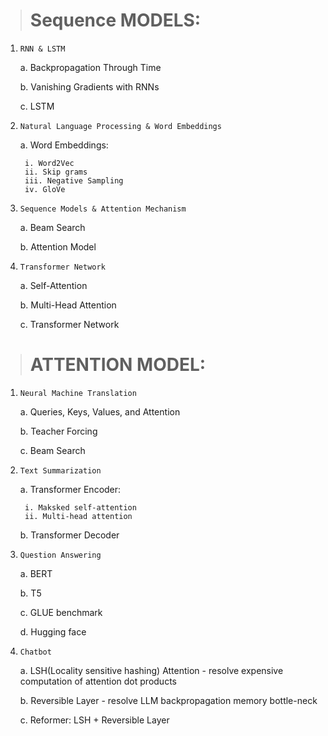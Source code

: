 > # Sequence MODELS:

1. `RNN & LSTM`

    a. Backpropagation Through Time

    b. Vanishing Gradients with RNNs

    c. LSTM

2. `Natural Language Processing & Word Embeddings`

    a. Word Embeddings:

        i. Word2Vec
        ii. Skip grams
        iii. Negative Sampling
        iv. GloVe

3. `Sequence Models & Attention Mechanism`

    a. Beam Search

    b. Attention Model

4. `Transformer Network`

    a. Self-Attention

    b. Multi-Head Attention

    c. Transformer Network

> # ATTENTION MODEL:

1. `Neural Machine Translation`

    a. Queries, Keys, Values, and Attention

    b. Teacher Forcing

    c. Beam Search

2. `Text Summarization`

    a. Transformer Encoder:

        i. Maksked self-attention
        ii. Multi-head attention

    b. Transformer Decoder

3. `Question Answering`

    a. BERT

    b. T5

    c. GLUE benchmark

    d. Hugging face

4. `Chatbot`

    a. LSH(Locality sensitive hashing) Attention - resolve expensive computation of attention dot products

    b. Reversible Layer - resolve LLM backpropagation memory bottle-neck

    c. Reformer: LSH + Reversible Layer